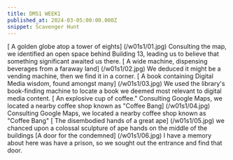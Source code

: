 ```yaml
---
title: DMS1 WEEK1 
published_at: 2024-03-05:00:00.000Z
snippet: Scavenger Hunt
---
```




[ A golden globe atop a tower of eights] (/w01s1/01.jpg)
Consulting the map, we identified an open space behind Building 13, leading us to believe that something significant awaited us there.
[ A wide machine, dispensing beverages from a faraway land] (/w01s1/02.jpg)
We deduced it might be a vending machine, then we find it in a corner.
[ A book containing Digital Media wisdom, found amongst many] (/w01s1/03.jpg)
We used the library's book-finding machine to locate a book we deemed most relevant to digital media content.
[ An explosive cup of coffee." Consulting Google Maps, we located a nearby coffee shop known as "Coffee Bang] (/w01s1/04.jpg)
Consulting Google Maps, we located a nearby coffee shop known as "Coffee Bang"
[ The disembodied hands of a great ape] (/w01s1/05.jpg)
we chanced upon a colossal sculpture of ape hands on the middle of the buildings
[A door for the condemned] (/w01s1/06.jpg)
 I have a memory about here was have a prison, so we sought out the entrance and find that door.
